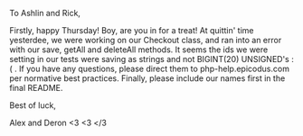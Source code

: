 To Ashlin and Rick,

Firstly, happy Thursday! Boy, are you in for a treat! At quittin' time yesterdee, we were working on our Checkout class, and ran into an error with our save, getAll and deleteAll methods. It seems the ids we were setting in our tests were saving as strings and not BIGINT(20) UNSIGNED's :( . If you have any questions, please direct them to php-help.epicodus.com per normative best practices. Finally, please include our names first in the final README.

Best of luck,

Alex and Deron
<3 <3 </3

